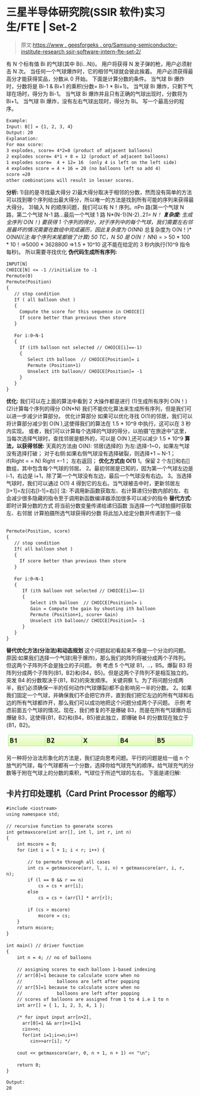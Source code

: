 # 三星半导体研究院(SSIR 软件)实习生/FTE | Set-2

> 原文:[https://www . geesforgeks . org/Samsung-semiconductor-institute-research ssir-software-intern-fte-set-2/](https://www.geeksforgeeks.org/samsung-semiconductor-institute-of-researchssir-software-intern-fte-set-2/)

有 N 个标有值 Bi 的气球(其中 B(i…N))。
用户将获得 N 发子弹的枪，用户必须射击 N 次。
当任何一个气球爆炸时，它的相邻气球就会彼此挨着。
用户必须获得最高分才能获得奖品，分数从 0 开始。
下面是计算分数的条件。
当气球 Bi 爆炸时，分数将是 Bi-1 & Bi+1 的乘积(分数= Bi-1 * Bi+1)。
当气球 Bi 爆炸，只剩下气球在场时，得分为 Bi-1。
当气球 Bi 爆炸并且只有正确的气球出现时，分数将为 Bi+1。
当气球 Bi 爆炸，没有左右气球出现时，得分为 Bi。
写一个最高分的程序。

```
Example: 
Input: B[] = {1, 2, 3, 4}
Output: 20
Explanation:
For max score:
3 explodes, score= 4*2=8 (product of adjacent balloons) 
2 explodes score= 4*1 + 8 = 12 (product of adjacent balloons) 
1 explodes score=  4 + 12= 16  (only 4 is left on the left side)
4 explodes score = 4 + 16 = 20 (no balloons left so add 4)
score =20
other combinations will result in lesser scores.
```

**分析:**
1)目的是寻找最大得分
2)最大得分取决于相邻的分数，然而没有简单的方法可以找到哪个序列给出最大得分，所以唯一的方法是找到所有可能的序列来获得最大得分。
3)输入 N 的顺序问题，我们可以有 N！序列。nPn 路(第一个气球 N 路，第二个气球 N-1 路…最后一个气球 1 路 N*(N-1)(N-2)..2*1= N！
**复杂度:**
生成全序列 O(N！)
要获得 1 个序列的得分，对于序列中的每个气球，我们需要左右邻居最坏的情况需要在数组中完成遍历，因此复杂度为 O(N*N)
总复杂度为 O(N！)* O(N*N)(注:每个序列末尾都做了计算)
50 TC，N 50 *是 O(N！* N*N) = > 50 * 100 * 10！=>5000 * 3628800 =>1.5 * 10^10 这不能在给定的 3 秒内执行(10^9 指令每秒)。
所以需要寻找优化
**伪代码生成所有序列:**

```
INPUT[N]
CHOICE[N] <= -1 //initialize to -1
Permute(0)
Permute(Position)
{
   // stop condition
   If ( all balloon shot )
   {
     Compute the score for this sequence in CHOICE[]
     If score better than previous then store
   }

   For i:0~N-1
   {
     If (ith balloon not selected // CHOICE[i]==-1)
     {
        Select ith balloon  // CHOICE[Position]= i 
        Permute (Position+1)
        Unselect ith balloon// CHOICE[Position]= -1
     }
   }
}
```

**优化:**
我们可以在上面的算法中看到 2 大操作都是进行
(1)生成所有序列 O(N！)
(2)计算每个序列的得分 O(N*N)
我们不能优化算法来生成所有序列，但是我们可以进一步减少计算部分。
优化计算部分
如果可以优化寻找 O(1)的邻居，我们可以将计算部分减少到 O(N ),这使得我们的算法在 1.5 * 10^9 中执行，这可以在 3 秒内实现。
或者，我们可以计算每个选择的气球的得分，以拍摄“在旅途中”这里，当每次选择气球时，查找邻居是额外的，可以是 O(N ),还可以减少 1.5 * 10^9
**算法，以获得邻居:**
天真的方法由 O(N):
邻居(选择的)
为左:选择-1~0，如果左气球没有选择打破；
对于右侧:如果右侧气球没有选择破裂，则选择+1 ~ N-1；
if(Right = = N)
Right =-1；
左右返回；
**优化方式由 O(1)**
1。保留 2 个左[]和右[]数组，其中包含每个气球的邻居。
2。最初邻居是已知的，因为第一个气球左边是 i-1，右边是 i+1，除了第一个气球没有左边，最后一个气球没有右边。
3。当选择气球时，我们可以通过 O(1)
4 得到它的左右。当气球被击中时，更新邻居左[I+1]=左[i]右[I-1]=右[i]
注:
不调用新函数获取左、右计算递归分数内部的左、右会减少很多隐藏的指令至于调用新函数编译器添加很多可以减少的指令
**替代方式:**
即时计算分数的方式
将当前分数变量传递给递归函数
当选择一个气球拍摄时获取左、右邻居
计算拍摄所选气球获得的分数
将此加入给定分数并传递到下一级

```

Permute(Position, score)
{
   // stop condition
   If( all balloon shot )
   {
     If score better than previous then store
   }

   For i:0~N-1
   {
      If (ith balloon not selected // CHOICE[i]==-1)
      {
         Select ith balloon  // CHOICE[Position]= i 
         Gain = Compute the gain by shooting ith balloon 
         Permute (Position+1, score+ Gain)
         Unselect ith balloon// CHOICE[Position]= -1
      }
   }
} 
```

**替代优化方法(分治法)和动态规划**
这个问题起初看起来不像是一个分治的问题。
原因:如果我们选择一个气球(用于爆炸)，那么我们的阵列将被分成两个子阵列。但这两个子阵列不会是独立的子问题。
例
考虑 5 个气球 B1，..，B5。爆裂 B3 将阵列分成两个子阵列{B1，B2}和{B4，B5}。但是这两个子阵列不是相互独立的。突发 B4 的分数取决于{B1，B2}的突发顺序。
关键洞察
1。为了将问题分成两半，我们必须确保一半的任何动作(气球爆裂)都不会影响另一半的分数。
2。如果我们固定一个气球，并确保我们不会把它炸开，直到我们把它左边的所有气球和右边的所有气球都炸开，那么我们可以成功地把这个问题分成两个子问题。
示例
考虑前面五个气球的情况。现在，我们修复的不是爆破 B3，而是在所有气球爆炸后爆破 B3，这使得{B1，B2}和{B4，B5}彼此独立，即爆破 B4 的分数现在独立于{B1，B2}。

![table](img/3a98d9bd22343cafea6c973d546b0b0c.png)

另一种将分治法形象化的方法是，我们逆向思考问题。平行的问题是给一组 n 个放气的气球，每个气球都有一个分数，选择你给气球充气的顺序。给气球充气的分数等于附在气球上的分数的乘积，气球位于所述气球的左右。
下面是递归解:

## 卡片打印处理机（Card Print Processor 的缩写）

```
#include <iostream>
using namespace std;

// recursive function to generate scores
int getmaxscore(int arr[], int l, int r, int n)
{
    int mscore = 0;
    for (int i = l + 1; i < r; i++) {

        // to permute through all cases
        int cs = getmaxscore(arr, l, i, n) + getmaxscore(arr, i, r, n);
        if (l == 0 && r == n)
            cs = cs + arr[i];
        else
            cs = cs + (arr[l] * arr[r]);

        if (cs > mscore)
            mscore = cs;
    }
    return mscore;
}

int main() // driver function
{
    int n = 4; // no of balloons

    // assigning scores to each balloon 1-based indexing
    // arr[0]=1 because to calculate score when no
    //             balloons are left after popping
    // arr[5]=1 because to calculate score when no
    //             balloons are left after popping
    // scores of balloons are assigned from 1 to 4 i.e 1 to n
    int arr[] = { 1, 1, 2, 3, 4, 1 };

    /* for input input arr[n+2],
      arr[0]=1 && arr[n+1]=1
      cin>>n;
      for(int i=1;i<=n;i++)
         cin>>arr[i]; */

    cout << getmaxscore(arr, 0, n + 1, n + 1) << "\n";

    return 0;
}
```

```
Output:
20
```